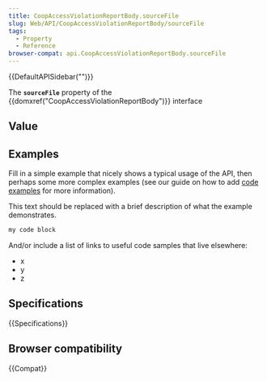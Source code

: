 ```yaml
---
title: CoopAccessViolationReportBody.sourceFile
slug: Web/API/CoopAccessViolationReportBody/sourceFile
tags:
  - Property
  - Reference
browser-compat: api.CoopAccessViolationReportBody.sourceFile
---
```

{{DefaultAPISidebar("")}}

The **`sourceFile`** property of the {{domxref("CoopAccessViolationReportBody")}} interface 

## Value



## Examples

Fill in a simple example that nicely shows a typical usage of the API, then perhaps some more complex examples (see our guide on how to add [code examples](/en-US/docs/MDN/Contribute/Structures/Code_examples) for more information).

This text should be replaced with a brief description of what the example demonstrates.

```js
my code block
```

And/or include a list of links to useful code samples that live elsewhere:

*   x
*   y
*   z

## Specifications

{{Specifications}}

## Browser compatibility

{{Compat}}


